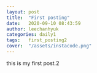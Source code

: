 ```yaml
---
layout: post
title:  "First posting"
date:   2020-09-10 08:43:59
author: leechanhyuk
categories: daily1
tags:	first_posting2
cover:  "/assets/instacode.png"
---
```


this is my first post.2


